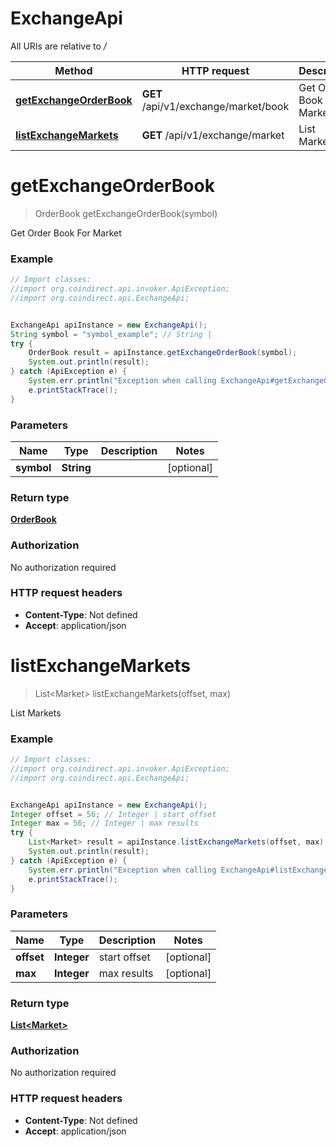 # ExchangeApi

All URIs are relative to */*

Method | HTTP request | Description
------------- | ------------- | -------------
[**getExchangeOrderBook**](ExchangeApi.md#getExchangeOrderBook) | **GET** /api/v1/exchange/market/book | Get Order Book For Market
[**listExchangeMarkets**](ExchangeApi.md#listExchangeMarkets) | **GET** /api/v1/exchange/market | List Markets

<a name="getExchangeOrderBook"></a>
# **getExchangeOrderBook**
> OrderBook getExchangeOrderBook(symbol)

Get Order Book For Market

### Example
```java
// Import classes:
//import org.coindirect.api.invoker.ApiException;
//import org.coindirect.api.ExchangeApi;


ExchangeApi apiInstance = new ExchangeApi();
String symbol = "symbol_example"; // String | 
try {
    OrderBook result = apiInstance.getExchangeOrderBook(symbol);
    System.out.println(result);
} catch (ApiException e) {
    System.err.println("Exception when calling ExchangeApi#getExchangeOrderBook");
    e.printStackTrace();
}
```

### Parameters

Name | Type | Description  | Notes
------------- | ------------- | ------------- | -------------
 **symbol** | **String**|  | [optional]

### Return type

[**OrderBook**](OrderBook.md)

### Authorization

No authorization required

### HTTP request headers

 - **Content-Type**: Not defined
 - **Accept**: application/json

<a name="listExchangeMarkets"></a>
# **listExchangeMarkets**
> List&lt;Market&gt; listExchangeMarkets(offset, max)

List Markets

### Example
```java
// Import classes:
//import org.coindirect.api.invoker.ApiException;
//import org.coindirect.api.ExchangeApi;


ExchangeApi apiInstance = new ExchangeApi();
Integer offset = 56; // Integer | start offset
Integer max = 56; // Integer | max results
try {
    List<Market> result = apiInstance.listExchangeMarkets(offset, max);
    System.out.println(result);
} catch (ApiException e) {
    System.err.println("Exception when calling ExchangeApi#listExchangeMarkets");
    e.printStackTrace();
}
```

### Parameters

Name | Type | Description  | Notes
------------- | ------------- | ------------- | -------------
 **offset** | **Integer**| start offset | [optional]
 **max** | **Integer**| max results | [optional]

### Return type

[**List&lt;Market&gt;**](Market.md)

### Authorization

No authorization required

### HTTP request headers

 - **Content-Type**: Not defined
 - **Accept**: application/json

